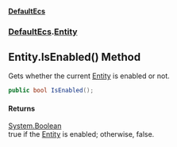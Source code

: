 #### [DefaultEcs](DefaultEcs.md 'DefaultEcs')
### [DefaultEcs](DefaultEcs.md#DefaultEcs 'DefaultEcs').[Entity](Entity.md 'DefaultEcs.Entity')

## Entity.IsEnabled() Method

Gets whether the current [Entity](Entity.md 'DefaultEcs.Entity') is enabled or not.

```csharp
public bool IsEnabled();
```

#### Returns
[System.Boolean](https://docs.microsoft.com/en-us/dotnet/api/System.Boolean 'System.Boolean')  
true if the [Entity](Entity.md 'DefaultEcs.Entity') is enabled; otherwise, false.